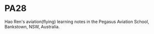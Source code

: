 # PA28

Hao Ren's aviation(flying) learning notes in the Pegasus Aviation School, Bankstown, NSW, Australia.

